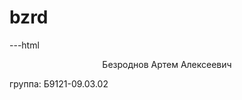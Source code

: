 # bzrd
---html
<head>
<p align="center"> Безроднов Артем Алексеевич </p>
группа: Б9121-09.03.02 </p>
<a href="about.html"> </a>
<a href="img.html"></a»
</head>
